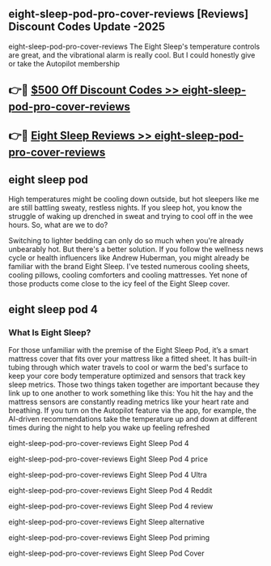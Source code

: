 ## eight-sleep-pod-pro-cover-reviews [Reviews​] Discount Codes Update -2025

eight-sleep-pod-pro-cover-reviews The Eight Sleep's temperature controls are great, and the vibrational alarm is really cool. But I could honestly give or take the Autopilot membership

## 👉🔴 [$500 Off Discount Codes >> eight-sleep-pod-pro-cover-reviews](http://download.freeplayer.one?title=eight-sleep-pod-pro-cover-reviews&ref=18-ES)

## 👉🔴 [Eight Sleep Reviews >> eight-sleep-pod-pro-cover-reviews](http://download.freeplayer.one?title=eight-sleep-pod-pro-cover-reviews&ref=18-ES)

## eight sleep pod

High temperatures might be cooling down outside, but hot sleepers like me are still battling sweaty, restless nights. If you sleep hot, you know the struggle of waking up drenched in sweat and trying to cool off in the wee hours. So, what are we to do?

Switching to lighter bedding can only do so much when you're already unbearably hot. But there's a better solution. If you follow the wellness news cycle or health influencers like Andrew Huberman, you might already be familiar with the brand Eight Sleep. I've tested numerous cooling sheets, cooling pillows, cooling comforters and cooling mattresses. Yet none of those products come close to the icy feel of the Eight Sleep cover.

## eight sleep pod 4

### What Is Eight Sleep?

For those unfamiliar with the premise of the Eight Sleep Pod, it’s a smart mattress cover that fits over your mattress like a fitted sheet. It has built-in tubing through which water travels to cool or warm the bed's surface to keep your core body temperature optimized and sensors that track key sleep metrics. Those two things taken together are important because they link up to one another to work something like this: You hit the hay and the mattress sensors are constantly reading metrics like your heart rate and breathing. If you turn on the Autopilot feature via the app, for example, the AI-driven recommendations take the temperature up and down at different times during the night to help you wake up feeling refreshed

eight-sleep-pod-pro-cover-reviews Eight Sleep Pod 4

eight-sleep-pod-pro-cover-reviews Eight Sleep Pod 4 price

eight-sleep-pod-pro-cover-reviews Eight Sleep Pod 4 Ultra

eight-sleep-pod-pro-cover-reviews Eight Sleep Pod 4 Reddit

eight-sleep-pod-pro-cover-reviews Eight Sleep Pod 4 review

eight-sleep-pod-pro-cover-reviews Eight Sleep alternative

eight-sleep-pod-pro-cover-reviews Eight Sleep Pod priming

eight-sleep-pod-pro-cover-reviews Eight Sleep Pod Cover